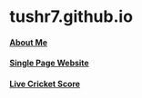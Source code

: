# tushr7.github.io

####  <a href="https://github.com/tushr7/about_me/resume_tushar_y23.html" target="_blank">About Me</a> 
####  <a href="https://tushr7.github.io/single-page-website/" target="_blank">Single Page Website</a>
####  <a href="https://tushr7.github.io/live-cricket" target="_blank">Live Cricket Score</a> 
